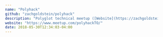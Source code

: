 ```yaml
---
name: "Polyhack"
github: "zachgoldstein/polyhack"
description: "Polyglot technical meetup ([Website](https://zachgoldstein.github.io/polyhack/))"
website: "https://www.meetup.com/polyhackTO/"
date: 2018-05-30T12:34:03-04:00
---
```

